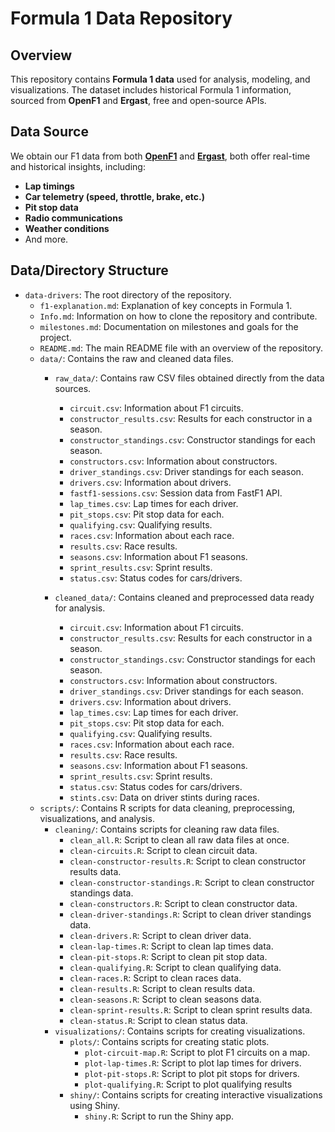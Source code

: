 # Formula 1 Data Repository

## Overview
This repository contains **Formula 1 data** used for analysis, modeling, and visualizations. The dataset includes historical Formula 1 information, sourced from **OpenF1** and **Ergast**, free and open-source APIs.

## Data Source
We obtain our F1 data from both **[OpenF1](https://openf1.org/)** and **[Ergast](https://ergast.com/downloads/f1db_csv.zip)**, both offer real-time and historical insights, including:
- **Lap timings**
- **Car telemetry (speed, throttle, brake, etc.)**
- **Pit stop data**
- **Radio communications**
- **Weather conditions**
- And more.

## Data/Directory Structure

- `data-drivers`: The root directory of the repository.
  - `f1-explanation.md`: Explanation of key concepts in Formula 1.
  - `Info.md`: Information on how to clone the repository and contribute.
  - `milestones.md`: Documentation on milestones and goals for the project.
  - `README.md`: The main README file with an overview of the repository.
  - `data/`: Contains the raw and cleaned data files.
    - `raw_data/`: Contains raw CSV files obtained directly from the data sources.
      - `circuit.csv`: Information about F1 circuits.
      - `constructor_results.csv`: Results for each constructor in a season.
      - `constructor_standings.csv`: Constructor standings for each season.
      - `constructors.csv`: Information about constructors.
      - `driver_standings.csv`: Driver standings for each season.
      - `drivers.csv`: Information about drivers.
      - `fastf1-sessions.csv`: Session data from FastF1 API.
      - `lap_times.csv`: Lap times for each driver.
      - `pit_stops.csv`: Pit stop data for each.
      - `qualifying.csv`: Qualifying results.
      - `races.csv`: Information about each race.
      - `results.csv`: Race results.
      - `seasons.csv`: Information about F1 seasons.
      - `sprint_results.csv`: Sprint results.
      - `status.csv`: Status codes for cars/drivers.
    
    - `cleaned_data/`: Contains cleaned and preprocessed data ready for analysis.
      - `circuit.csv`: Information about F1 circuits.
      - `constructor_results.csv`: Results for each constructor in a season.
      - `constructor_standings.csv`: Constructor standings for each season.
      - `constructors.csv`: Information about constructors.
      - `driver_standings.csv`: Driver standings for each season.
      - `drivers.csv`: Information about drivers.
      - `lap_times.csv`: Lap times for each driver.
      - `pit_stops.csv`: Pit stop data for each.
      - `qualifying.csv`: Qualifying results.
      - `races.csv`: Information about each race.
      - `results.csv`: Race results.
      - `seasons.csv`: Information about F1 seasons.
      - `sprint_results.csv`: Sprint results.
      - `status.csv`: Status codes for cars/drivers.
      - `stints.csv`: Data on driver stints during races.
  - `scripts/`: Contains R scripts for data cleaning, preprocessing, visualizations, and analysis.
    - `cleaning/`: Contains scripts for cleaning raw data files.
      - `clean_all.R`: Script to clean all raw data files at once.
      - `clean-circuits.R`: Script to clean circuit data.
      - `clean-constructor-results.R`: Script to clean constructor results data.
      - `clean-constructor-standings.R`: Script to clean constructor standings data.
      - `clean-constructors.R`: Script to clean constructor data.
      - `clean-driver-standings.R`: Script to clean driver standings data.
      - `clean-drivers.R`: Script to clean driver data.
      - `clean-lap-times.R`: Script to clean lap times data.
      - `clean-pit-stops.R`: Script to clean pit stop data.
      - `clean-qualifying.R`: Script to clean qualifying data.
      - `clean-races.R`: Script to clean races data.
      - `clean-results.R`: Script to clean results data.
      - `clean-seasons.R`: Script to clean seasons data.
      - `clean-sprint-results.R`: Script to clean sprint results data.
      - `clean-status.R`: Script to clean status data.
    - `visualizations/`: Contains scripts for creating visualizations.
      - `plots/`: Contains scripts for creating static plots.
        - `plot-circuit-map.R`: Script to plot F1 circuits on a map.
        - `plot-lap-times.R`: Script to plot lap times for drivers.
        - `plot-pit-stops.R`: Script to plot pit stops for drivers.
        - `plot-qualifying.R`: Script to plot qualifying results
      - `shiny/`: Contains scripts for creating interactive visualizations using Shiny.
        - `shiny.R`: Script to run the Shiny app.
      